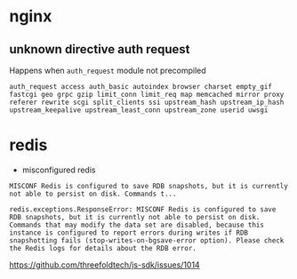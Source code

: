 # nginx

## unknown directive auth request 

Happens when `auth_request` module not precompiled

```
auth_request access auth_basic autoindex browser charset empty_gif fastcgi geo grpc gzip limit_conn limit_req map memcached mirror proxy referer rewrite scgi split_clients ssi upstream_hash upstream_ip_hash upstream_keepalive upstream_least_conn upstream_zone userid uwsgi
```


# redis
- misconfigured redis

```
MISCONF Redis is configured to save RDB snapshots, but it is currently not able to persist on disk. Commands t...

redis.exceptions.ResponseError: MISCONF Redis is configured to save RDB snapshots, but it is currently not able to persist on disk. Commands that may modify the data set are disabled, because this instance is configured to report errors during writes if RDB snapshotting fails (stop-writes-on-bgsave-error option). Please check the Redis logs for details about the RDB error.
```

https://github.com/threefoldtech/js-sdk/issues/1014
